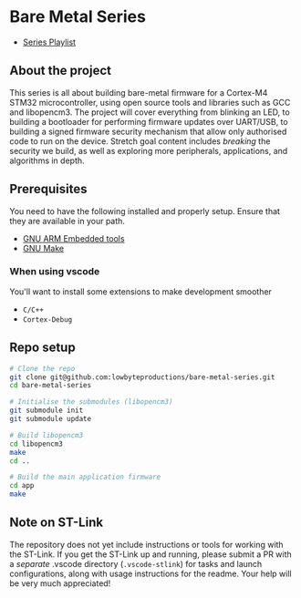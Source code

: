 # Bare Metal Series

- [Series Playlist](https://www.youtube.com/playlist?list=PLP29wDx6QmW7HaCrRydOnxcy8QmW0SNdQ)

## About the project

This series is all about building bare-metal firmware for a Cortex-M4 STM32 microcontroller, using open source tools and libraries such as GCC and libopencm3. The project will cover everything from blinking an LED, to building a bootloader for performing firmware updates over UART/USB, to building a signed firmware security mechanism that allow only authorised code to run on the device. Stretch goal content includes *breaking* the security we build, as well as exploring more peripherals, applications, and algorithms in depth.

## Prerequisites

You need to have the following installed and properly setup. Ensure that they are available in your path.

- [GNU ARM Embedded tools](https://developer.arm.com/downloads/-/gnu-rm)
- [GNU Make](https://www.gnu.org/software/make/)

### When using vscode

You'll want to install some extensions to make development smoother

- `C/C++`
- `Cortex-Debug`

## Repo setup

```bash
# Clone the repo
git clone git@github.com:lowbyteproductions/bare-metal-series.git
cd bare-metal-series

# Initialise the submodules (libopencm3)
git submodule init
git submodule update

# Build libopencm3
cd libopencm3
make
cd ..

# Build the main application firmware
cd app
make
```

## Note on ST-Link

The repository does not yet include instructions or tools for working with the ST-Link. If you get the ST-Link up and running, please submit a PR with a *separate* .vscode directory (`.vscode-stlink`) for tasks and launch configurations, along with usage instructions for the readme. Your help will be very much appreciated!
